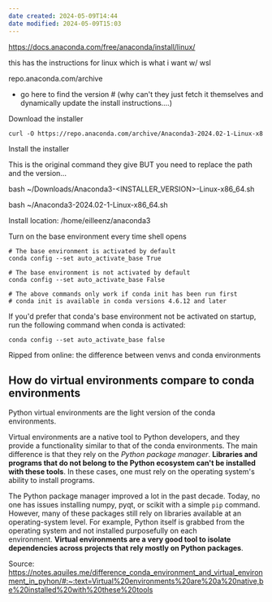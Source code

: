 ```yaml
---
date created: 2024-05-09T14:44
date modified: 2024-05-09T15:03
---
```


https://docs.anaconda.com/free/anaconda/install/linux/

this has the instructions for linux which is what i want w/ wsl

repo.anaconda.com/archive

- go here to find the version # (why can't they just fetch it themselves and dynamically update the install instructions....)

Download the installer

```
curl -O https://repo.anaconda.com/archive/Anaconda3-2024.02-1-Linux-x8
```

Install the installer

This is the original command they give BUT you need to replace the path and the version... 

bash ~/Downloads/Anaconda3-<INSTALLER_VERSION>-Linux-x86_64.sh

bash ~/Anaconda3-2024.02-1-Linux-x86_64.sh

Install location: /home/eilleenz/anaconda3

Turn on the base environment every time shell opens

```shell
# The base environment is activated by default
conda config --set auto_activate_base True

# The base environment is not activated by default
conda config --set auto_activate_base False

# The above commands only work if conda init has been run first
# conda init is available in conda versions 4.6.12 and later
```

If you'd prefer that conda's base environment not be activated on startup, run the following command when conda is activated:

```shell
conda config --set auto_activate_base false
```

Ripped from online: the difference between venvs and conda environments

## How do virtual environments compare to conda environments

Python virtual environments are the light version of the conda environments.

Virtual environments are a native tool to Python developers, and they provide a functionality similar to that of the conda environments. The main difference is that they rely on the _Python package manager_. **Libraries and programs that do not belong to the Python ecosystem can't be installed with these tools**. In these cases, one must rely on the operating system's ability to install programs.

The Python package manager improved a lot in the past decade. Today, no one has issues installing numpy, pyqt, or scikit with a simple `pip` command. However, many of these packages still rely on libraries available at an operating-system level. For example, Python itself is grabbed from the operating system and not installed purposefully on each environment. **Virtual environments are a very good tool to isolate dependencies across projects that rely mostly on Python packages**.

Source: https://notes.aquiles.me/difference_conda_environment_and_virtual_environment_in_pyhon/#:~:text=Virtual%20environments%20are%20a%20native,be%20installed%20with%20these%20tools
